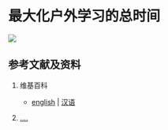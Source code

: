 # 最大化户外学习的总时间

![](/images/近视防控系列方法的背后原理/最大化户外学习的总时间/1a1.jpg)

## 参考文献及资料

1. 维基百科
	- [english](.....) | [汉语](...)

2. [....](https://web.archive.org/web/20120520061156/http://www.sitance.com/cause/index.php) 


